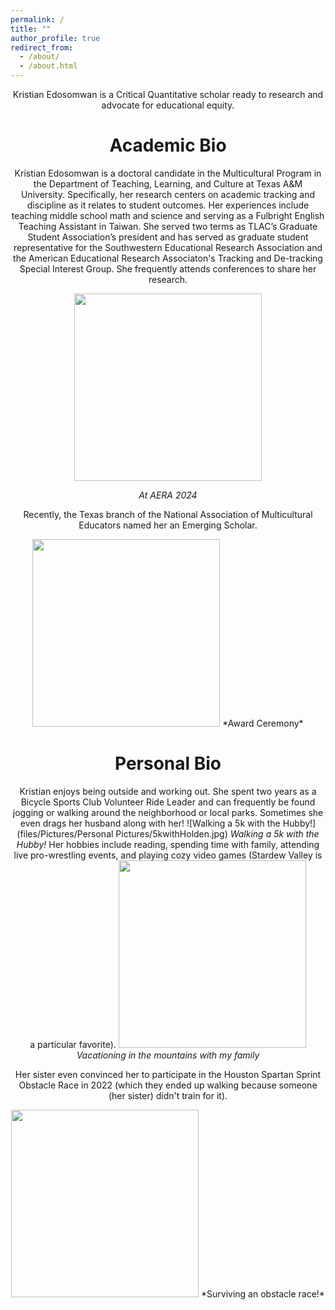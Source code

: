 ```yaml
---
permalink: /
title: ""
author_profile: true
redirect_from: 
  - /about/
  - /about.html
---
```


<center>Kristian Edosomwan is a Critical Quantitative scholar ready to research and advocate for educational equity.<center>

# Academic Bio
Kristian Edosomwan is a doctoral candidate in the Multicultural Program in the Department of Teaching, Learning, and Culture at Texas A&M University. Specifically, her research centers on academic tracking and discipline as it relates to student outcomes. Her experiences include teaching middle school math and science and serving as a Fulbright English Teaching Assistant in Taiwan. She served two terms as TLAC’s Graduate Student Association’s president and has served as graduate student representative for the Southwestern Educational Research Association and the American Educational Research Associaton's Tracking and De-tracking Special Interest Group. She frequently attends conferences to share her research.

<image src = "https://github.com/kedosomwan/kedosomwan.github.io/assets/172934087/1b603728-a94b-4ce7-941b-240ef579a678" width = "300">

*At AERA 2024*

Recently, the Texas branch of the National Association of Multicultural Educators named her an Emerging Scholar.

<image src = "https://github.com/kedosomwan/kedosomwan.github.io/assets/172934087/a231db5a-ddbc-4566-86cf-e36efcfb3f82" width = "300">
*Award Ceremony*

# Personal Bio
Kristian enjoys being outside and working out. She spent two years as a Bicycle Sports Club Volunteer Ride Leader and can frequently be found jogging or walking around the neighborhood or local parks. Sometimes she even drags her husband along with her!
![Walking a 5k with the Hubby!](files/Pictures/Personal Pictures/5kwithHolden.jpg)
*Walking a 5k with the Hubby!*
Her hobbies include reading, spending time with family, attending live pro-wrestling events, and playing cozy video games (Stardew Valley is a particular favorite). 
<image src = "https://github.com/kedosomwan/kedosomwan.github.io/assets/172934087/daf503c6-3403-49f2-b36e-8156b22d1fdd)" width = "300">
*Vacationing in the mountains with my family*

Her sister even convinced her to participate in the Houston Spartan Sprint Obstacle Race in 2022 (which they ended up walking because someone (her sister) didn't train for it).

<image src = "https://github.com/kedosomwan/kedosomwan.github.io/assets/172934087/1f2738c9-6f78-4396-9fc5-573c3ea1a968" width = "300">
*Surviving an obstacle race!*
